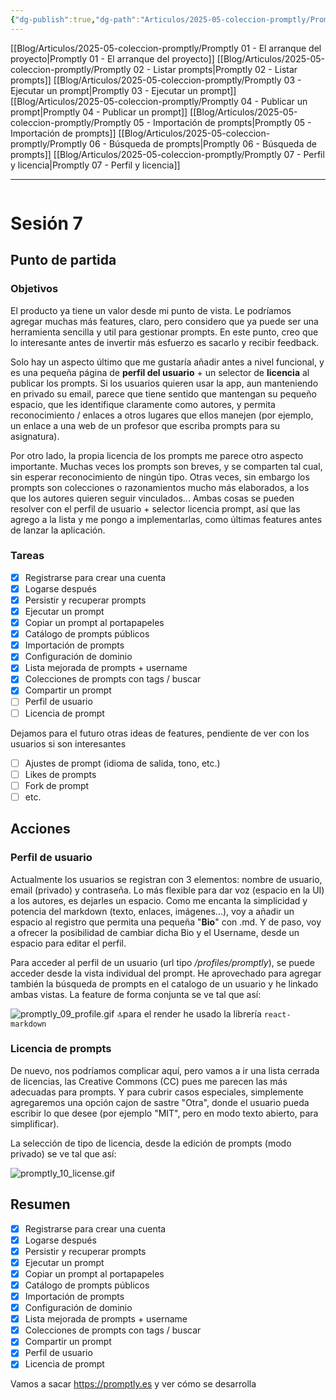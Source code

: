 ```yaml
---
{"dg-publish":true,"dg-path":"Articulos/2025-05-coleccion-promptly/Promptly 07 - Perfil y licencia.md","permalink":"/articulos/2025-05-coleccion-promptly/promptly-07-perfil-y-licencia/","title":"Promptly 07 - Perfil y licencia","tags":["nextjs","supabase","postgresql","tailwindcss"]}
---
```



<div class="transclusion internal-embed is-loaded"><div class="markdown-embed">



[[Blog/Articulos/2025-05-coleccion-promptly/Promptly 01 - El arranque del proyecto\|Promptly 01 - El arranque del proyecto]]
[[Blog/Articulos/2025-05-coleccion-promptly/Promptly 02 - Listar prompts\|Promptly 02 - Listar prompts]]
[[Blog/Articulos/2025-05-coleccion-promptly/Promptly 03 - Ejecutar un prompt\|Promptly 03 - Ejecutar un prompt]]
[[Blog/Articulos/2025-05-coleccion-promptly/Promptly 04 - Publicar un prompt\|Promptly 04 - Publicar un prompt]]
[[Blog/Articulos/2025-05-coleccion-promptly/Promptly 05 - Importación de prompts\|Promptly 05 - Importación de prompts]]
[[Blog/Articulos/2025-05-coleccion-promptly/Promptly 06 - Búsqueda de prompts\|Promptly 06 - Búsqueda de prompts]]
[[Blog/Articulos/2025-05-coleccion-promptly/Promptly 07 - Perfil y licencia\|Promptly 07 - Perfil y licencia]]


</div></div>


---

```table-of-contents
```


# Sesión 7

## Punto de partida
### Objetivos
El producto ya tiene un valor desde mi punto de vista. Le podríamos agregar muchas más features, claro, pero considero que ya puede ser una herramienta sencilla y util para gestionar prompts. En este punto, creo que lo interesante antes de invertir más esfuerzo es sacarlo y recibir feedback. 

Solo hay un aspecto último que me gustaría añadir antes a nivel funcional, y es una pequeña página de **perfil del usuario** + un selector de **licencia** al publicar los prompts.  Si los usuarios quieren usar la app, aun manteniendo en privado su email, parece que tiene sentido que mantengan su pequeño espacio, que les identifique claramente como autores, y permita reconocimiento / enlaces a otros lugares que ellos manejen (por ejemplo, un enlace a una web de un profesor que escriba prompts para su asignatura). 

Por otro lado, la propia licencia de los prompts me parece otro aspecto importante. Muchas veces los prompts son breves, y se comparten tal cual, sin esperar reconocimiento de ningún tipo. Otras veces, sin embargo los prompts son colecciones o razonamientos mucho más elaborados, a los que los autores quieren seguir vinculados... Ambas cosas se pueden resolver con el perfil de usuario + selector licencia prompt, así que las agrego a la lista y me pongo a implementarlas, como últimas features antes de lanzar la aplicación.

### Tareas
- [x] Registrarse para crear una cuenta
- [x] Logarse después
- [x] Persistir y recuperar prompts
- [x] Ejecutar un prompt 
- [x] Copiar un prompt al portapapeles
- [x] Catálogo de prompts públicos
- [x] Importación de prompts
- [x] Configuración de dominio
- [x] Lista mejorada de prompts + username
- [x] Colecciones de prompts con tags / buscar
- [x] Compartir un prompt 
- [ ] Perfil de usuario
- [ ] Licencia de prompt

Dejamos para el futuro otras ideas de features, pendiente de ver con los usuarios si son interesantes
- [ ] Ajustes de prompt (idioma de salida, tono, etc.)
- [ ] Likes de prompts
- [ ] Fork de prompt
- [ ] etc.

## Acciones

### Perfil de usuario
Actualmente los usuarios se registran con 3 elementos: nombre de usuario, email (privado) y contraseña. Lo más flexible para dar voz (espacio en la UI) a los autores, es dejarles un espacio. Como me encanta la simplicidad y potencia del markdown (texto, enlaces, imágenes...), voy a añadir un espacio al registro que permita una pequeña "**Bio**" con .md. Y de paso, voy a ofrecer la posibilidad de cambiar dicha Bio y el Username, desde un espacio para editar el perfil.

Para acceder al perfil de un usuario (url tipo */profiles/promptly*), se puede acceder desde la vista individual del prompt. He aprovechado para agregar también la búsqueda de prompts en el catalogo de un usuario y he linkado ambas vistas. La feature de forma conjunta se ve tal que así:

![promptly_09_profile.gif](/img/user/Blog/Articulos/2025-05-coleccion-promptly/media/promptly_09_profile.gif)
🔝para el render he usado la librería `react-markdown` 

### Licencia de prompts
De nuevo, nos podríamos complicar aquí, pero vamos a ir una lista cerrada de licencias, las Creative Commons (CC) pues me parecen las más adecuadas para prompts. Y para cubrir casos especiales, simplemente agregaremos una opción cajon de sastre "Otra", donde el usuario pueda escribir lo que desee (por ejemplo "MIT", pero en modo texto abierto, para simplificar).

La selección de tipo de licencia, desde la edición de prompts (modo privado) se ve tal que así:

![promptly_10_license.gif](/img/user/Blog/Articulos/2025-05-coleccion-promptly/media/promptly_10_license.gif)

## Resumen

- [x] Registrarse para crear una cuenta
- [x] Logarse después
- [x] Persistir y recuperar prompts
- [x] Ejecutar un prompt 
- [x] Copiar un prompt al portapapeles
- [x] Catálogo de prompts públicos
- [x] Importación de prompts
- [x] Configuración de dominio
- [x] Lista mejorada de prompts + username
- [x] Colecciones de prompts con tags / buscar
- [x] Compartir un prompt 
- [x] Perfil de usuario
- [x] Licencia de prompt

Vamos a sacar https://promptly.es y ver cómo se desarrolla